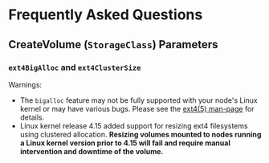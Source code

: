 # Frequently Asked Questions

## CreateVolume (`StorageClass`) Parameters

### `ext4BigAlloc` and `ext4ClusterSize`

Warnings:
- The `bigalloc` feature may not be fully supported with your node's Linux kernel or may have various bugs. Please see the [ext4(5) man-page](https://man7.org/linux/man-pages/man5/ext4.5.html) for details.
- Linux kernel release 4.15 added support for resizing ext4 filesystems using clustered allocation. **Resizing volumes mounted to nodes running a Linux kernel version prior to 4.15 will fail and require manual intervention and downtime of the volume.** 
